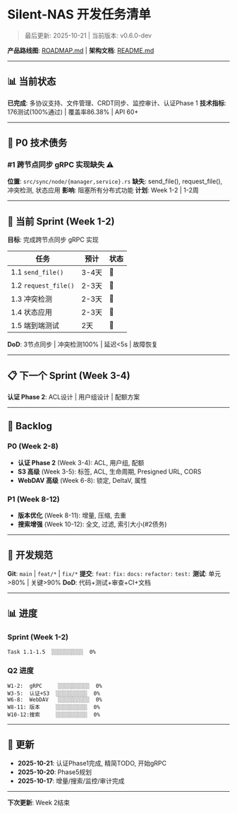 # Silent-NAS 开发任务清单

> 最后更新: 2025-10-21 | 当前版本: v0.6.0-dev

**产品路线图**: [ROADMAP.md](ROADMAP.md) | **架构文档**: [README.md](README.md)

---

## 📊 当前状态

**已完成**: 多协议支持、文件管理、CRDT同步、监控审计、认证Phase 1
**技术指标**: 176测试(100%通过) | 覆盖率86.38% | API 60+

---

## 🚨 P0 技术债务

### #1 跨节点同步 gRPC 实现缺失 ⚠️

**位置**: `src/sync/node/{manager,service}.rs`
**缺失**: send_file(), request_file(), 冲突检测, 状态应用
**影响**: 阻塞所有分布式功能
**计划**: Week 1-2 | 1-2周

---

## 🎯 当前 Sprint (Week 1-2)

**目标**: 完成跨节点同步 gRPC 实现

| 任务 | 预计 | 状态 |
|------|------|------|
| 1.1 `send_file()` | 3-4天 | 🔴 |
| 1.2 `request_file()` | 2-3天 | 🔴 |
| 1.3 冲突检测 | 2-3天 | 🔴 |
| 1.4 状态应用 | 2-3天 | 🔴 |
| 1.5 端到端测试 | 2天 | 🔴 |

**DoD**: 3节点同步 | 冲突检测100% | 延迟<5s | 故障恢复

---

## 📋 下一个 Sprint (Week 3-4)

**认证 Phase 2**: ACL设计 | 用户组设计 | 配额方案

---

## 🚀 Backlog

### P0 (Week 2-8)
- **认证 Phase 2** (Week 3-4): ACL, 用户组, 配额
- **S3 高级** (Week 3-5): 标签, ACL, 生命周期, Presigned URL, CORS
- **WebDAV 高级** (Week 6-8): 锁定, DeltaV, 属性

### P1 (Week 8-12)
- **版本优化** (Week 8-11): 增量, 压缩, 去重
- **搜索增强** (Week 10-12): 全文, 过滤, 索引大小(#2债务)

---

## 📝 开发规范

**Git**: `main` | `feat/*` | `fix/*`
**提交**: `feat:` `fix:` `docs:` `refactor:` `test:`
**测试**: 单元>80% | 关键>90%
**DoD**: 代码+测试+审查+CI+文档

---

## 📊 进度

### Sprint (Week 1-2)
```
Task 1.1-1.5  ░░░░░░░░░░  0%
```

### Q2 进度
```
W1-2:  gRPC     ░░░░░░░░░░  0%
W3-5:  认证+S3  ░░░░░░░░░░  0%
W6-8:  WebDAV   ░░░░░░░░░░  0%
W8-11: 版本     ░░░░░░░░░░  0%
W10-12:搜索     ░░░░░░░░░░  0%
```

---

## 🔄 更新

- **2025-10-21**: 认证Phase1完成, 精简TODO, 开始gRPC
- **2025-10-20**: Phase5规划
- **2025-10-17**: 增量/搜索/监控/审计完成

---

**下次更新**: Week 2结束
